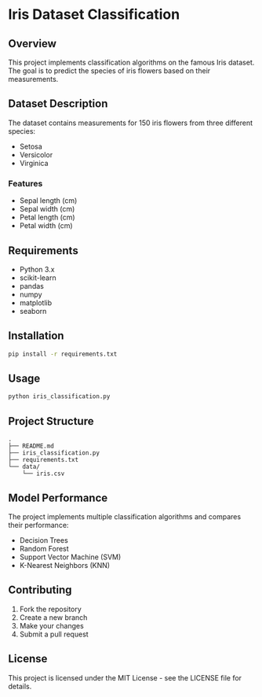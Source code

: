 # Iris Dataset Classification

## Overview
This project implements classification algorithms on the famous Iris dataset. The goal is to predict the species of iris flowers based on their measurements.

## Dataset Description
The dataset contains measurements for 150 iris flowers from three different species:
- Setosa
- Versicolor
- Virginica

### Features
- Sepal length (cm)
- Sepal width (cm)
- Petal length (cm)
- Petal width (cm)

## Requirements
- Python 3.x
- scikit-learn
- pandas
- numpy
- matplotlib
- seaborn

## Installation
```bash
pip install -r requirements.txt
```

## Usage
```bash
python iris_classification.py
```

## Project Structure
```
.
├── README.md
├── iris_classification.py
├── requirements.txt
└── data/
    └── iris.csv
```

## Model Performance
The project implements multiple classification algorithms and compares their performance:
- Decision Trees
- Random Forest
- Support Vector Machine (SVM)
- K-Nearest Neighbors (KNN)

## Contributing
1. Fork the repository
2. Create a new branch
3. Make your changes
4. Submit a pull request

## License
This project is licensed under the MIT License - see the LICENSE file for details.
